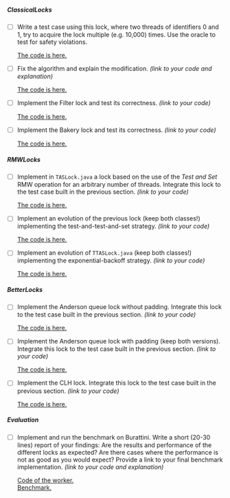##### ClassicalLocks

- [ ] Write a test case using this lock, where two threads of identifiers 0 and 1, try to acquire the lock multiple (e.g. 10,000) times. Use the oracle to test for safety violations.
    
    [The code is here.](./src/2-threads/Worker.java)

- [ ] Fix the algorithm and explain the modification. *(link to your code and explanation)*

    [The code is here.](./src/2-threads/SafePetersonLock.java)

- [ ] Implement the Filter lock and test its correctness. *(link to your code)*

    [The code is here.](./src/n-threads/FilterLock.java)

- [ ] Implement the Bakery lock and test its correctness. *(link to your code)*

    [The code is here.](./src/n-threads/BakeryLock.java)

##### RMWLocks

- [ ] Implement in `TASLock.java` a lock based on the use of the *Test and Set* RMW operation for an arbitrary number of threads. Integrate this lock to the test case built in the previous section. *(link to your code)*

    [The code is here.](./src/n-threads/TASLock.java)
    
- [ ] Implement an evolution of the previous lock (keep both classes!) implementing the test-and-test-and-set strategy. *(link to your code)*
    
    [The code is here.](./src/n-threads/TTASLock.java)

- [ ] Implement an evolution of `TTASLock.java` (keep both classes!) implementing the exponential-backoff strategy. *(link to your code)*

    [The code is here.](./src/n-threads/EBTTASLock.java)

##### BetterLocks

- [ ] Implement the Anderson queue lock without padding. Integrate this lock to the test case built in the previous section. *(link to your code)*
    
    [The code is here.](./src/n-threads/AndersonLock.java)

- [ ] Implement the Anderson queue lock with padding (keep both versions). Integrate this lock to the test case built in the previous section. *(link to your code)*

    [The code is here.](./src/n-threads/AndersonPaddedLock.java)
    
- [ ] Implement the CLH lock. Integrate this lock to the test case built in the previous section. *(link to your code)*
    
    [The code is here.](./src/n-threads/CLHLock.java)

##### Evaluation

- [ ] Implement and run the benchmark on Burattini. Write a short (20-30 lines) report of your findings: Are the results and performance of the different locks as expected? Are there cases where the performance is not as good as you would expect? Provide a link to your final benchmark implementation. *(link to your code and explanation)*

    [Code of the worker.](./src/n-threads/Worker.java)  
    [Benchmark.](./src/n-threads/benchmark.sh)